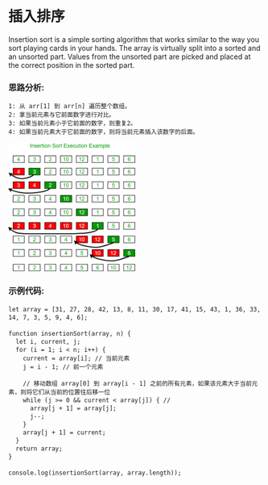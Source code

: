 # 插入排序

Insertion sort is a simple sorting algorithm that works similar to the way you sort playing cards in your hands. The array is virtually split into a sorted and an unsorted part. Values from the unsorted part are picked and placed at the correct position in the sorted part.

### 思路分析:

```
1: 从 arr[1] 到 arr[n] 遍历整个数组。
2: 拿当前元素与它前面数字进行对比。
3: 如果当前元素小于它前面的数字，则重复2。
4: 如果当前元素大于它前面的数字，则将当前元素插入该数字的后面。
```

<img src="../../assets/sort/sort-2.png" alt="avatar" width="50%" height="50%">

### 示例代码:

```
let array = [31, 27, 28, 42, 13, 8, 11, 30, 17, 41, 15, 43, 1, 36, 33, 14, 7, 3, 5, 9, 4, 6];

function insertionSort(array, n) {
  let i, current, j;
  for (i = 1; i < n; i++) {
    current = array[i]; // 当前元素
    j = i - 1; // 前一个元素

    // 移动数组 array[0] 到 array[i - 1] 之前的所有元素，如果该元素大于当前元素，则将它们从当前的位置往后移一位
    while (j >= 0 && current < array[j]) { // 
      array[j + 1] = array[j];
      j--;
    }
    array[j + 1] = current;
  }
  return array;
}

console.log(insertionSort(array, array.length));
```

